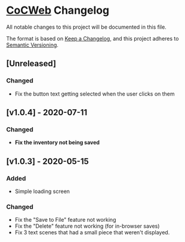 # [CoCWeb](../..) Changelog

All notable changes to this project will be documented in this file.

The format is based on [Keep a Changelog](https://keepachangelog.com/en/1.0.0/),
and this project adheres to [Semantic Versioning](https://semver.org/spec/v2.0.0.html).

## [Unreleased]

### Changed

- Fix the button text getting selected when the user clicks on them

## [v1.0.4] - 2020-07-11

### Changed

- **Fix the inventory not being saved**

## [v1.0.3] - 2020-05-15

### Added

- Simple loading screen

### Changed

- Fix the "Save to File" feature not working
- Fix the "Delete" feature not working (for in-browser saves)
- Fix 3 text scenes that had a small piece that weren't displayed.
